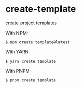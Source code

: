 # create-template

create project templates

With NPM:

```bash
$ npm create template@latest
```

With YARN:

```bash
$ yarn create template
```

With PNPM:

```bash
$ pnpm create template
```


